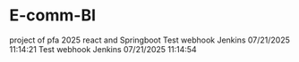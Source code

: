 # E-comm-BI
project of pfa 2025 react and Springboot
T e s t   w e b h o o k   J e n k i n s   0 7 / 2 1 / 2 0 2 5   1 1 : 1 4 : 2 1  
 T e s t   w e b h o o k   J e n k i n s   0 7 / 2 1 / 2 0 2 5   1 1 : 1 4 : 5 4  
 